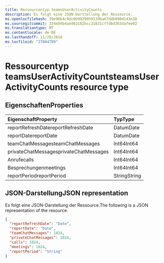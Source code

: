 ```yaml
---
title: Ressourcentyp teamsUserActivityCounts
description: Es folgt eine JSON-Darstellung der Ressource.
ms.openlocfilehash: 39e90b4c9dc6b9929959139ba67ddb090d143e38
ms.sourcegitcommit: 334e84b4aed63162bcc31831cffd6d363dafee02
ms.translationtype: MT
ms.contentlocale: de-DE
ms.lasthandoff: 11/29/2018
ms.locfileid: "27064799"
---
```

# <a name="teamsuseractivitycounts-resource-type"></a><span data-ttu-id="233ed-103">Ressourcentyp teamsUserActivityCounts</span><span class="sxs-lookup"><span data-stu-id="233ed-103">teamsUserActivityCounts resource type</span></span>

## <a name="properties"></a><span data-ttu-id="233ed-104">Eigenschaften</span><span class="sxs-lookup"><span data-stu-id="233ed-104">Properties</span></span>

| <span data-ttu-id="233ed-105">Eigenschaft</span><span class="sxs-lookup"><span data-stu-id="233ed-105">Property</span></span>            | <span data-ttu-id="233ed-106">Typ</span><span class="sxs-lookup"><span data-stu-id="233ed-106">Type</span></span>   |
| :------------------ | :----- |
| <span data-ttu-id="233ed-107">reportRefreshDate</span><span class="sxs-lookup"><span data-stu-id="233ed-107">reportRefreshDate</span></span>   | <span data-ttu-id="233ed-108">Datum</span><span class="sxs-lookup"><span data-stu-id="233ed-108">Date</span></span>   |
| <span data-ttu-id="233ed-109">reportDate</span><span class="sxs-lookup"><span data-stu-id="233ed-109">reportDate</span></span>          | <span data-ttu-id="233ed-110">Datum</span><span class="sxs-lookup"><span data-stu-id="233ed-110">Date</span></span>   |
| <span data-ttu-id="233ed-111">teamChatMessages</span><span class="sxs-lookup"><span data-stu-id="233ed-111">teamChatMessages</span></span>    | <span data-ttu-id="233ed-112">Int64</span><span class="sxs-lookup"><span data-stu-id="233ed-112">Int64</span></span>  |
| <span data-ttu-id="233ed-113">privateChatMessages</span><span class="sxs-lookup"><span data-stu-id="233ed-113">privateChatMessages</span></span> | <span data-ttu-id="233ed-114">Int64</span><span class="sxs-lookup"><span data-stu-id="233ed-114">Int64</span></span>  |
| <span data-ttu-id="233ed-115">Anrufe</span><span class="sxs-lookup"><span data-stu-id="233ed-115">calls</span></span>               | <span data-ttu-id="233ed-116">Int64</span><span class="sxs-lookup"><span data-stu-id="233ed-116">Int64</span></span>  |
| <span data-ttu-id="233ed-117">Besprechungen</span><span class="sxs-lookup"><span data-stu-id="233ed-117">meetings</span></span>            | <span data-ttu-id="233ed-118">Int64</span><span class="sxs-lookup"><span data-stu-id="233ed-118">Int64</span></span>  |
| <span data-ttu-id="233ed-119">reportPeriod</span><span class="sxs-lookup"><span data-stu-id="233ed-119">reportPeriod</span></span>        | <span data-ttu-id="233ed-120">String</span><span class="sxs-lookup"><span data-stu-id="233ed-120">String</span></span> |


## <a name="json-representation"></a><span data-ttu-id="233ed-121">JSON-Darstellung</span><span class="sxs-lookup"><span data-stu-id="233ed-121">JSON representation</span></span>

<span data-ttu-id="233ed-122">Es folgt eine JSON-Darstellung der Ressource.</span><span class="sxs-lookup"><span data-stu-id="233ed-122">The following is a JSON representation of the resource.</span></span>

<!-- {
  "blockType": "resource",
  "@odata.type": "microsoft.graph.teamsUserActivityCounts"
} -->

```json
{
  "reportRefreshDate": "Date", 
  "reportDate": "Date", 
  "teamChatMessages": 1024, 
  "privateChatMessages": 1024, 
  "calls": 1024, 
  "meetings": 1024, 
  "reportPeriod": "String"
}
```
